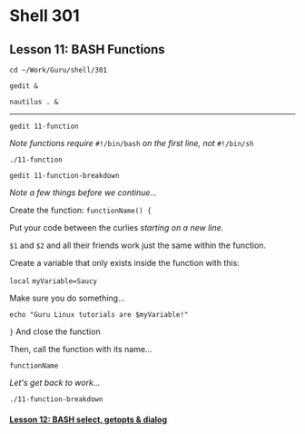 # Shell 301
## Lesson 11: BASH Functions

`cd ~/Work/Guru/shell/301`

`gedit &`

`nautilus . &`
___

`gedit 11-function`

*Note functions require* `#!/bin/bash` *on the first line, not* `#!/bin/sh`

`./11-function`

`gedit 11-function-breakdown`

*Note a few things before we continue...*

Create the function: `functionName() {`

Put your code between the curlies *starting on a new line*.

`$1` and `$2` and all their friends work just the same within the function.

Create a variable that only exists inside the function with this:

`local` `myVariable=Saucy`

Make sure you do something...

`echo "Guru Linux tutorials are $myVariable!"`

`}` And close the function

Then, call the function with its name...

`functionName`

*Let's get back to work...*

`./11-function-breakdown`

#### [Lesson 12: BASH select, getopts & dialog](https://github.com/inkVerb/guru/blob/master/301-shell/Lesson-12.md)
